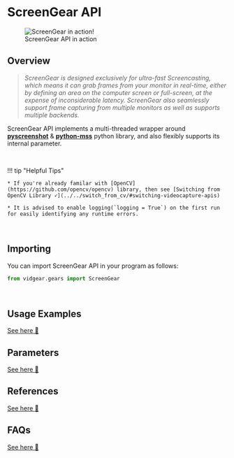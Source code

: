 <!--
===============================================
vidgear library source-code is deployed under the Apache 2.0 License:

Copyright (c) 2019 Abhishek Thakur(@abhiTronix) <abhi.una12@gmail.com>

Licensed under the Apache License, Version 2.0 (the "License");
you may not use this file except in compliance with the License.
You may obtain a copy of the License at

   http://www.apache.org/licenses/LICENSE-2.0

Unless required by applicable law or agreed to in writing, software
distributed under the License is distributed on an "AS IS" BASIS,
WITHOUT WARRANTIES OR CONDITIONS OF ANY KIND, either express or implied.
See the License for the specific language governing permissions and
limitations under the License.
===============================================
-->

# ScreenGear API 

<figure>
  <img src="../../../assets/gifs/screengear.gif" loading="lazy" alt="ScreenGear in action!" class="center-small"/>
  <figcaption>ScreenGear API in action</figcaption>
</figure>

## Overview

> *ScreenGear is designed exclusively for ultra-fast Screencasting, which means it can grab frames from your monitor in real-time, either by defining an area on the computer screen or full-screen, at the expense of inconsiderable latency. ScreenGear also seamlessly support frame capturing from multiple monitors as well as supports multiple backends.*

ScreenGear API implements a multi-threaded wrapper around [**pyscreenshot**](https://github.com/ponty/pyscreenshot) & [**python-mss**](https://github.com/BoboTiG/python-mss) python library, and also flexibly supports its internal parameter. 

&thinsp; 


!!! tip "Helpful Tips"

	* If you're already familar with [OpenCV](https://github.com/opencv/opencv) library, then see [Switching from OpenCV Library ➶](../../switch_from_cv/#switching-videocapture-apis)

	* It is advised to enable logging(`logging = True`) on the first run for easily identifying any runtime errors.


&thinsp; 

## Importing

You can import ScreenGear API in your program as follows:

```python
from vidgear.gears import ScreenGear
```

&thinsp;

## Usage Examples

<div>
<a href="../usage/">See here 🚀</a>
</div>


## Parameters

<div>
<a href="../params/">See here 🚀</a>
</div>

## References

<div>
<a href="../../../bonus/reference/screengear/">See here 🚀</a>
</div>


## FAQs

<div>
<a href="../../../help/screengear_faqs/">See here 🚀</a>
</div>  

&thinsp; 
